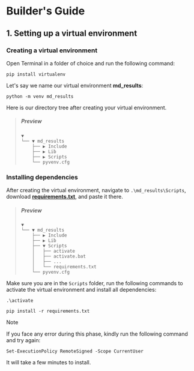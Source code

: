 # Builder's Guide

## 1. Setting up a virtual environment

### Creating a virtual environment
Open Terminal in a folder of choice and run the following command:

```
pip install virtualenv
```

Let's say we name our virtual environment **md_results**:
```
python -m venv md_results
```

Here is our directory tree after creating your virtual environment.

> ##### Preview
> 
>     ▼
>     └── ▼ md_results
>         ├── ▶ Include
>         ├── ▶ Lib
>         ├── ▶ Scripts
>         └── pyvenv.cfg

### Installing dependencies
After creating the virtual environment, navigate to `.\md_results\Scripts`, download [**requirements.txt**](requirements.txt), and paste it there.

> ##### Preview
>
>     ▼
>     └── ▼ md_results
>         ├── ▶ Include
>         ├── ▶ Lib
>         ├── ▼ Scripts
>         │   ├── activate
>         │   ├── activate.bat
>         │   ├── ...
>         │   └── requirements.txt
>         └── pyvenv.cfg

Make sure you are in the `Scripts` folder, run the following commands to activate the virtual environment and install all dependencies:

```
.\activate
```
```
pip install -r requirements.txt
```

> [!NOTE]  
> If you face any error during this phase, kindly run the following command and try again:
> 
>     Set-ExecutionPolicy RemoteSigned -Scope CurrentUser

It will take a few minutes to install.
